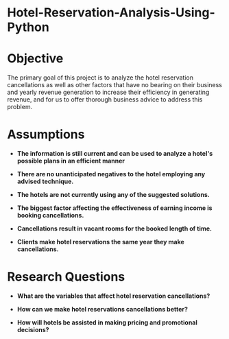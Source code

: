 # Hotel-Reservation-Analysis-Using-Python
# Objective

The primary goal of this project is to analyze the hotel reservation cancellations as well as other factors that have no bearing on their business and yearly revenue generation to increase their efficiency in generating revenue, and for us to offer thorough business advice to address this problem.
# Assumptions
<ul>
  <li style="list-style-type: disc; font-weight: bold;">The information is still current and can be used to analyze a hotel's possible plans in an efficient manner</li>
</ul>
<ul>
  <li style="list-style-type: disc; font-weight: bold;">There are no unanticipated negatives to the hotel employing any advised technique.</li>
 </ul>
<ul>
  <li style="list-style-type: disc; font-weight: bold;">The hotels are not currently using any of the suggested solutions.</li> 
</ul>
<ul>
  <li style="list-style-type: disc; font-weight: bold;">The biggest factor affecting the effectiveness of earning income is booking cancellations.</li>
 </ul>
<ul>
  <li style="list-style-type: disc; font-weight: bold;">Cancellations result in vacant rooms for the booked length of time.</li>
</ul>
<ul>
  <li style="list-style-type: disc; font-weight: bold;">Clients make hotel reservations the same year they make cancellations.</li>
</ul>

# Research Questions
<ul>
  <li style="list-style-type: disc; font-weight: bold;">What are the variables that affect hotel reservation cancellations?</li>
</ul>
<ul>
  <li style="list-style-type: disc; font-weight: bold;">How can we make hotel reservations cancellations better?</li>
</ul>
<ul>
  <li style="list-style-type: disc; font-weight: bold;">How will hotels be assisted in making pricing and promotional decisions?</li>
</ul>











